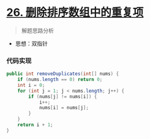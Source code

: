 # [26. 删除排序数组中的重复项](https://leetcode-cn.com/problems/remove-duplicates-from-sorted-array/)


> 解题思路分析

- 思想：双指针




### 代码实现


~~~java
public int removeDuplicates(int[] nums) {
    if (nums.length == 0) return 0;
    int i = 0;
    for (int j = 1; j < nums.length; j++) {
        if (nums[j] != nums[i]) {
            i++;
            nums[i] = nums[j];
        }
    }
    return i + 1;
}
~~~